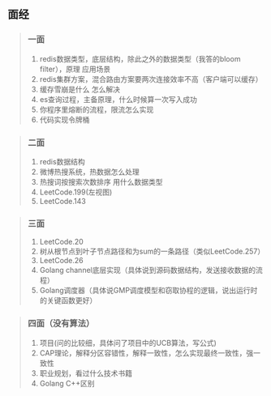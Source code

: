 ## 面经

> ### 一面
> 1.    redis数据类型，底层结构，除此之外的数据类型（我答的bloom filter），原理 应用场景
> 2. 	redis集群方案，混合路由方案要两次连接效率不高（客户端可以缓存）
> 3. 	缓存雪崩是什么 怎么解决
> 4. 	es查询过程，主备原理，什么时候算一次写入成功
> 5. 	你程序里熔断的流程，限流怎么实现
> 6. 	代码实现令牌桶

> ### 二面
> 1.	redis数据结构
> 2.	微博热搜系统，热数据怎么处理
> 3.	热搜词按搜索次数排序 用什么数据类型
> 4.	LeetCode.199(左视图)
> 5.	LeetCode.143


> ### 三面
> 1.	LeetCode.20
> 2.	树从根节点到叶子节点路径和为sum的一条路径（类似LeetCode.257）
> 3.	LeetCode.26
> 4.	Golang channel底层实现（具体说到源码数据结构，发送接收数据的流程）
> 5.	Golang调度器（具体说GMP调度模型和窃取协程的逻辑，说出运行时的关键函数更好）

> ### 四面（没有算法）
> 1.	项目(问的比较细，具体问了项目中的UCB算法，写公式)
> 2.	CAP理论，解释分区容错性，解释一致性，怎么实现最终一致性，强一致性
> 3.	职业规划，看过什么技术书籍
> 4.	Golang C++区别